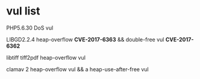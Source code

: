 vul list
========

PHP5.6.30 DoS vul

LIBGD2.2.4 heap-overflow **CVE-2017-6363** && double-free vul **CVE-2017-6362**

libtiff tiff2pdf heap-overflow vul

clamav 2 heap-overflow vul && a heap-use-after-free vul
